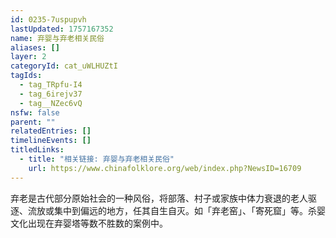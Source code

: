 ```yaml
---
id: 0235-7uspupvh
lastUpdated: 1757167352
name: 弃婴与弃老相关民俗
aliases: []
layer: 2
categoryId: cat_uWLHUZtI
tagIds:
  - tag_TRpfu-I4
  - tag_6irejv37
  - tag__NZec6vQ
nsfw: false
parent: ""
relatedEntries: []
timelineEvents: []
titledLinks:
  - title: "相关链接: 弃婴与弃老相关民俗"
    url: https://www.chinafolklore.org/web/index.php?NewsID=16709
---
```


弃老是古代部分原始社会的一种风俗，将部落、村子或家族中体力衰退的老人驱逐、流放或集中到偏远的地方，任其自生自灭。如「弃老窑」、「寄死窟」等。杀婴文化出现在弃婴塔等数不胜数的案例中。